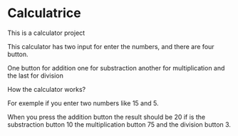 # Calculatrice
This is a calculator project

This calculator has two input for enter the numbers,
and there are four button.

One button for addition
one for substraction
another for multiplication
and the last for division


How the calculator works?

For exemple if you enter two numbers like 15 and 5.

When you press the addition button the result should be 20
if is the substraction button 10
the multiplication button 75
and the division button 3.

